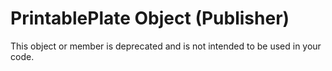 
# PrintablePlate Object (Publisher)

This object or member is deprecated and is not intended to be used in your code.

